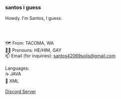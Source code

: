 ### santos i guess

Howdy. I'm Santos, I guess.

<br>

<br>🗺️ From: TACOMA, WA
<br>🏳️‍🌈 Pronouns: HE/HIM, GAY
<br>📫 Email (for inquiries): santos42069solis@gmail.com
<br>
<br>Languages:
<br>☕ JAVA
<br>🌟 XML
<br>
<br>[Discord Server](https://discord.gg/3j5FrucJ2d)
